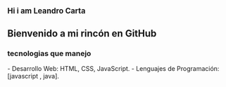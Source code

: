 <!DOCTYPE html>
<html lang="en">
<head>
    <meta charset="UTF-8">
    <meta name="viewport" content="width=device-width, initial-scale=1.0">
   </head>
<body>

<h1 style= "font-size:17px;">Hi i am Leandro Carta</h1>

<h2> Bienvenido a mi rincón en GitHub </h2>

<h3> tecnologias que manejo</h3>

<p>  
- Desarrollo Web: HTML, CSS, JavaScript.
- Lenguajes de Programación: [javascript , java].
</p>

</body>
</html>
